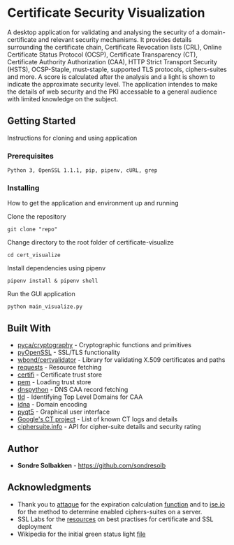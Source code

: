 # Certificate Security Visualization

A desktop application for validating and analysing the security of a domain-certificate and relevant security mechanisms. It provides details surrounding the certificate chain, Certificate Revocation lists (CRL), Online Certificate Status Protocol (OCSP), Certificate Transparency (CT), Certificate Authority Authorization (CAA), HTTP Strict Transport Security (HSTS), OCSP-Staple, must-staple, supported TLS protocols, ciphers-suites and more. A score is calculated after the analysis and a light is shown to indicate the approximate security level. The application intendes to make the details of web security and the PKI accessable to a general audience with limited knowledge on the subject.

## Getting Started

Instructions for cloning and using application

### Prerequisites

```
Python 3, OpenSSL 1.1.1, pip, pipenv, cURL, grep
```

### Installing

How to get the application and environment up and running


Clone the repository

```
git clone "repo"
```
Change directory to the root folder of certificate-visualize

```
cd cert_visualize
```

Install dependencies using pipenv

```
pipenv install & pipenv shell
```

Run the GUI application

```
python main_visualize.py
```

## Built With

* [pyca/cryptography](https://cryptography.io/en/latest/) - Cryptographic functions and primitives
* [pyOpenSSL](https://www.pyopenssl.org/en/stable/index.html) - SSL/TLS functionality
* [wbond/certvalidator](https://github.com/wbond/certvalidator) - Library for validating X.509 certificates and paths
* [requests](https://requests.readthedocs.io/en/master/) - Resource fetching
* [certifi](https://certifi.io/en/latest/) - Certificate trust store
* [pem](https://pypi.org/project/pem/) - Loading trust store
* [dnspython](http://www.dnspython.org/) - DNS CAA record fetching
* [tld](https://tld.readthedocs.io/en/latest/) - Identifying Top Level Domains for CAA
* [idna](https://pypi.org/project/idna/) - Domain encoding
* [pyqt5](https://pypi.org/project/PyQt5/) - Graphical user interface
* [Google's CT project](https://www.gstatic.com/ct/log_list/v2/log_list.json) - List of known CT logs and details
* [ciphersuite.info](https://ciphersuite.info/) - API for cipher-suite details and security rating


## Author

* **Sondre Solbakken** - https://github.com/sondresolb

## Acknowledgments
* Thank you to [attaque](https://stackoverflow.com/users/1116508/attaque) for the expiration calculation [function](https://stackoverflow.com/questions/1345827/how-do-i-find-the-time-difference-between-two-datetime-objects-in-python/47207182#47207182) and to [ise.io](https://www.ise.io/using-openssl-determine-ciphers-enabled-server/) for the method to determine enabled ciphers-suites on a server.
* SSL Labs for the [resources](https://github.com/ssllabs/research/wiki/SSL-and-TLS-Deployment-Best-Practices) on best practises for certificate and SSL deployment
* Wikipedia for the initial green status light [file](https://en.m.wikipedia.org/wiki/File:Green_sphere.svg)
